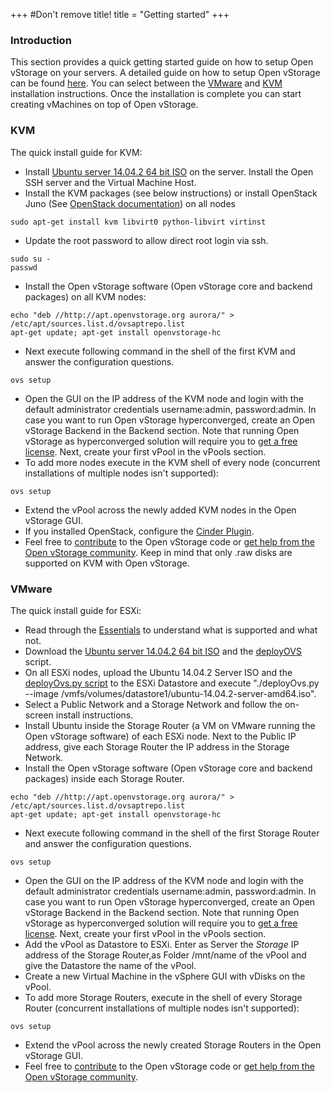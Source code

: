 +++
#Don't remove title!
title = "Getting started"
+++

<a name="Introduction" class="internal-ref"></a>
### Introduction

This section provides a quick getting started guide on how to setup Open
vStorage on your servers. A detailed guide on how to setup Open vStorage
can be found [here](/doc/Installation). You can select between the
[VMware](/doc/ESXi%20Installation) and [KVM](/doc/KVM%20Installation) installation
instructions. Once the installation is complete you can start creating
vMachines on top of Open vStorage.

<a name="KVM" class="internal-ref"></a>
### KVM

The quick install guide for KVM:

-   Install [Ubuntu server 14.04.2 64 bit
    ISO](http://releases.ubuntu.com/14.04.2/ubuntu-14.04.2-server-amd64.iso)
    on the server. Install the Open SSH server and the Virtual Machine
    Host.
-   Install the KVM packages (see below instructions) or install
    OpenStack Juno (See [OpenStack
    documentation](http://docs.openstack.org/juno/install-guide/install/apt/content/))
    on all nodes

~~~~ {.sourceCode .python}
sudo apt-get install kvm libvirt0 python-libvirt virtinst
~~~~

-   Update the root password to allow direct root login via ssh.

~~~~ {.sourceCode .python}
sudo su -
passwd
~~~~

-   Install the Open vStorage software (Open vStorage core and backend
    packages) on all KVM nodes:

~~~~ {.sourceCode .python}
echo "deb //http://apt.openvstorage.org aurora/" > /etc/apt/sources.list.d/ovsaptrepo.list
apt-get update; apt-get install openvstorage-hc
~~~~

-   Next execute following command in the shell of the first KVM and
    answer the configuration questions.

~~~~ {.sourceCode .python}
ovs setup
~~~~

-   Open the GUI on the IP address of the KVM node and login with the
    default administrator credentials username:admin, password:admin. In
    case you want to run Open vStorage hyperconverged, create an Open
    vStorage Backend in the Backend section. Note that running Open
    vStorage as hyperconverged solution will require you to [get a free
    license](http://license.openvstorage.com). Next, create your first
    vPool in the vPools section.
-   To add more nodes execute in the KVM shell of every node (concurrent installations of multiple nodes isn't supported):

~~~~ {.sourceCode .python}
ovs setup
~~~~

-   Extend the vPool across the newly added KVM nodes in the Open
    vStorage GUI.
-   If you installed OpenStack, configure the [Cinder
    Plugin](/doc/Cinder%20Plugin).
-   Feel free to [contribute](/doc/Contribute) to the Open vStorage code or
    [get help from the Open vStorage
    community](https://groups.google.com/forum/#!forum/open-vstorage).
    Keep in mind that only .raw disks are supported on KVM with Open
    vStorage.

<a name="VMware" class="internal-ref"></a>
### VMware

The quick install guide for ESXi:

-   Read through the [Essentials](/doc/Essentials) to understand what is
    supported and what not.
-   Download the [Ubuntu server 14.04.2 64 bit
    ISO](http://releases.ubuntu.com/14.04.2/ubuntu-14.04.2-server-amd64.iso)
    and the
    [deployOVS](http://download.openvstorage.com/index.php?file=deployOvs)
    script.
-   On all ESXi nodes, upload the Ubuntu 14.04.2 Server ISO and the
    [deployOvs.py
    script](http://download.openvstorage.com/index.php?file=deployOvs)
    to the ESXi Datastore and execute "./deployOvs.py --image
    /vmfs/volumes/datastore1/ubuntu-14.04.2-server-amd64.iso".
-   Select a Public Network and a Storage Network and follow the
    on-screen install instructions.
-   Install Ubuntu inside the Storage Router (a VM on VMware running the
    Open vStorage software) of each ESXi node. Next to the Public IP
    address, give each Storage Router the IP address in the Storage
    Network.
-   Install the Open vStorage software (Open vStorage core and backend
    packages) inside each Storage Router.

~~~~ {.sourceCode .python}
echo "deb //http://apt.openvstorage.org aurora/" > /etc/apt/sources.list.d/ovsaptrepo.list
apt-get update; apt-get install openvstorage-hc
~~~~

-   Next execute following command in the shell of the first Storage
    Router and answer the configuration questions.

~~~~ {.sourceCode .python}
ovs setup
~~~~

-   Open the GUI on the IP address of the KVM node and login with the
    default administrator credentials username:admin, password:admin. In
    case you want to run Open vStorage hyperconverged, create an Open
    vStorage Backend in the Backend section. Note that running Open
    vStorage as hyperconverged solution will require you to [get a free
    license](http://license.openvstorage.com). Next, create your first
    vPool in the vPools section.
-   Add the vPool as Datastore to ESXi. Enter as Server the *Storage* IP
    address of the Storage Router,as Folder /mnt/name of the vPool and
    give the Datastore the name of the vPool.
-   Create a new Virtual Machine in the vSphere GUI with vDisks on the
    vPool.
-   To add more Storage Routers, execute in the shell of every Storage Router (concurrent installations of multiple nodes isn't supported):

~~~~ {.sourceCode .python}
ovs setup
~~~~

-   Extend the vPool across the newly created Storage Routers in the
    Open vStorage GUI.
-   Feel free to [contribute](/doc/Contribute) to the Open vStorage code or
    [get help from the Open vStorage
    community](https://groups.google.com/forum/#!forum/open-vstorage).
